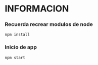 # INFORMACION

### Recuerda recrear modulos de node
```
npm install
```

### Inicio de app
```
npm start
```